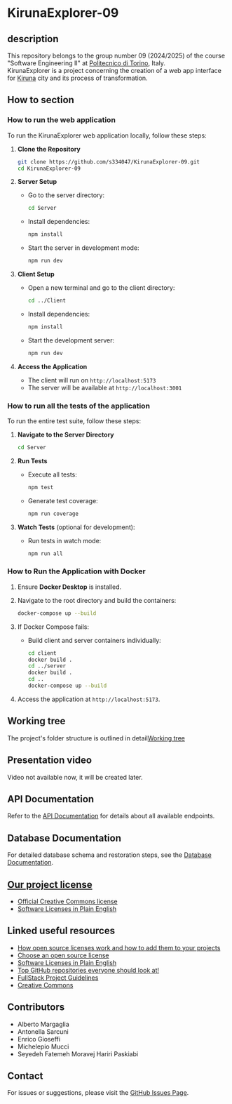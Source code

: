 # KirunaExplorer-09

## description

This repository belongs to the group number 09 (2024/2025) of the course "Software Engineering II" at [Politecnico di Torino](https://www.polito.it/), Italy.  
KirunaExplorer is a project concerning the creation of a web app interface for [Kiruna](https://it.wikipedia.org/wiki/Kiruna) city and its process of transformation.

## How to section

### How to run the web application
To run the KirunaExplorer web application locally, follow these steps:

1. **Clone the Repository**
   ```bash
   git clone https://github.com/s334047/KirunaExplorer-09.git
   cd KirunaExplorer-09
   ```

2. **Server Setup**
   - Go to the server directory:
     ```bash
     cd Server
     ```
   - Install dependencies:
     ```bash
     npm install
     ```
   - Start the server in development mode:
     ```bash
     npm run dev
     ```

3. **Client Setup**
   - Open a new terminal and go to the client directory:
     ```bash
     cd ../Client
     ```
   - Install dependencies:
     ```bash
     npm install
     ```
   - Start the development server:
     ```bash
     npm run dev
     ```

4. **Access the Application**
   - The client will run on `http://localhost:5173`
   - The server will be available at `http://localhost:3001`
### How to run all the tests of the application
To run the entire test suite, follow these steps:

1. **Navigate to the Server Directory**
   ```bash
   cd Server
   ```

2. **Run Tests**
   - Execute all tests:
     ```bash
     npm test
     ```
   - Generate test coverage:
     ```bash
     npm run coverage
     ```

3. **Watch Tests** (optional for development):
   - Run tests in watch mode:
     ```bash
     npm run all
     ```
### How to Run the Application with Docker

1. Ensure **Docker Desktop** is installed.
2. Navigate to the root directory and build the containers:
   ```bash
   docker-compose up --build
   ```
3. If Docker Compose fails:
   - Build client and server containers individually:
     ```bash
     cd client
     docker build .
     cd ../server
     docker build .
     cd ..
     docker-compose up --build
     ```

4. Access the application at `http://localhost:5173`.

## Working tree

The project's folder structure is outlined in detail[Working tree](./tree.md)

## Presentation video

Video not available now, it will be created later.
## API Documentation

Refer to the [API Documentation](./documentation.md) for details about all available endpoints.
## Database Documentation

For detailed database schema and restoration steps, see the [Database Documentation](./documentation.md).


## [Our project license](./LICENSE.md)

- [Official Creative Commons license](https://creativecommons.org/licenses/by-nc-sa/4.0/)
- [Software Licenses in Plain English](https://www.tldrlegal.com/license/creative-commons-attribution-noncommercial-sharealike-4-0-international-cc-by-nc-sa-4-0)

## Linked useful resources

- [How open source licenses work and how to add them to your projects](https://www.freecodecamp.org/news/how-open-source-licenses-work-and-how-to-add-them-to-your-projects-34310c3cf94)
- [Choose an open source license](https://choosealicense.com/)
- [Software Licenses in Plain English](https://www.tldrlegal.com/)
- [Top GitHub repositories everyone should look at!](https://github.com/sachin-source/top-github-repositories-which-everyone-should-look)
- [FullStack Project Guidelines](https://github.com/sergeyleschev/sergeyleschev/blob/main/sergeyleschev-fullstack-project-guidelines.md)
- [Creative Commons](https://creativecommons.org/)
## Contributors

- Alberto Margaglia
- Antonella Sarcuni
- Enrico Gioseffi
- Michelepio Mucci
- Seyedeh Fatemeh Moravej Hariri Paskiabi

## Contact

For issues or suggestions, please visit the [GitHub Issues Page](https://github.com/s334047/KirunaExplorer-09/issues).